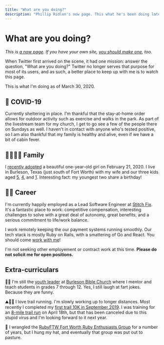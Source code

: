 ```yaml
---
title: "What are you doing?"
description: "Phillip Ridlen's now page. This what he's been doing lately, regardless of how updated his blog posts are."
---
```


# What are you doing?

_This is [a now page][now]. If you have your own site, [you should make
one][now], too._

When Twitter first arrived on the scene, it had one mission: answer the
question, "What are you doing?" Twitter no longer serves that purpose for most
of its users, and as such, a better place to keep up with me is to watch this page.

This is what I'm doing as of March 30, 2020.

[now]: https://nownownow.com/about

## 🦠 COVID-19

Currently sheltering in place. I'm thankful that the stay-at-home order allows for 
outdoor activity such as exercise and walks in the park. As part of the livestream
team for my church, I get to go see a few of the people there on Sundays as well.
I haven't in contact with anyone who's tested positive, so I am also thankful that my
family is healthy and alive, even if we have a bit of cabin fever.


## 👨‍👩‍👧‍👦 Family

I [recently adopted][legacy] a beautiful one-year-old girl on February 21, 2020.
I live in Burleson, Texas (just south of Fort Worth) with my wife and our
three kids aged [5][bennett], [4][hudson], and [1][legacy]. Interesting fact:
my youngest two share a birthday!

[bennett]: http://bennettalexander.co
[hudson]:  http://hudsonkruse.co
[legacy]:  http://legacyrose.co

## 👨‍💻 Career

I'm currently happily employed as  a Lead Software Engineer at [Stitch
Fix][stitchfix].  It's a fantastic place to work: competitive compensation,
interesting challenges to solve with a great deal of autonomy, great benefits,
and a serious commitment to life/work balance.

I work remotely keeping the our payment systems running smoothly. Our tech
stack is mostly Ruby on Rails, with a smattering of Go and React. You should
come [work with me][careers]!

I'm not seeking other employement or contract work at this time. **Please do not
solicit me for open positions.**

[stitchfix]: https://www.stitchfix.com/
[careers]:   https://www.stitchfix.com/careers

## Extra-curriculars

👨‍🏫 I'm still the [youth leader][youth] at [Burleson Bible Church][bbc] where I
mentor and teach students in grades 7 through 12. Yes, I still laugh at fart
jokes. Because they are funny.

⛰🏃‍♂️ I love trail running. I'm slowly working up to longer distances. Most recently
I completed my [first trail 10K in September 2019][roughcreek]. I was training
for an [8-mile trail run][coyote] on April 18th, but that has been canceled due
to this stupid virus and I'm looking forward to it next year.

🤠 I wrangled the [RubyFTW Fort Worth Ruby Enthusiasts Group][fwrb] for a number of
years, but I hung my hat, and eventually that group was put out to pasture.


[fwrb]:       http://rubyftw.org/
[bbc]:        http://burlesonbiblechurch.org
[youth]:      http://youth.burlesonbiblechurch.org
[roughcreek]: http://www.roughcreektrailrun.com/
[coyote]:     http://www.trailracingovertexas.com/coyote-run
